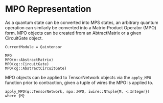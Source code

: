 # MPO Representation

As a quantum state can be converted into MPS states, an arbitrary quantum operation can similarly be converted into a Matrix-Product Operator (MPO) form. MPO objects can be created from an AbtractMatrix or a given CircuitGate object.

```@meta
CurrentModule = Qaintensor
```

```@docs
MPO
MPO(m::AbstractMatrix)
MPO(cg::CircuitGate)
MPO(cg::AbstractCircuitGate)
```

MPO objects can be applied to TensorNetwork objects via the `apply_MPO` function prior to contraction, given a tuple of wires the MPO is applied to.

```@docs
apply_MPO(ψ::TensorNetwork, mpo::MPO, iwire::NTuple{M, <:Integer}) where {M}
```
